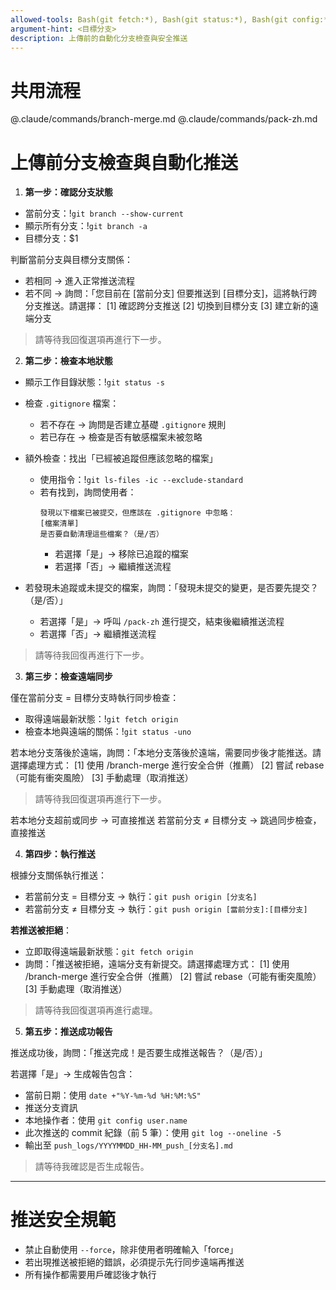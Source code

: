 ```yaml
---
allowed-tools: Bash(git fetch:*), Bash(git status:*), Bash(git config:*), Bash(git branch:*), Bash(git diff:*), Bash(git pull:*), Bash(git push:*), Bash(git log:*), Read, Write
argument-hint: <目標分支>
description: 上傳前的自動化分支檢查與安全推送
---
```


# 共用流程
@.claude/commands/branch-merge.md
@.claude/commands/pack-zh.md

# 上傳前分支檢查與自動化推送

1. **第一步：確認分支狀態**
  - 當前分支：!`git branch --show-current`
  - 顯示所有分支：!`git branch -a`
  - 目標分支：$1

  判斷當前分支與目標分支關係：
  - 若相同 → 進入正常推送流程
  - 若不同 → 詢問：「您目前在 [當前分支] 但要推送到 [目標分支]，這將執行跨分支推送。請選擇：
    [1] 確認跨分支推送
    [2] 切換到目標分支
    [3] 建立新的遠端分支

  > 請等待我回復選項再進行下一步。

2. **第二步：檢查本地狀態**
  - 顯示工作目錄狀態：!`git status -s`
  - 檢查 `.gitignore` 檔案：
    - 若不存在 → 詢問是否建立基礎 `.gitignore` 規則
    - 若已存在 → 檢查是否有敏感檔案未被忽略

  - 額外檢查：找出「已經被追蹤但應該忽略的檔案」
    - 使用指令：!`git ls-files -ic --exclude-standard`
    - 若有找到，詢問使用者：  
      ```
      發現以下檔案已被提交，但應該在 .gitignore 中忽略：
      [檔案清單]
      是否要自動清理這些檔案？（是/否）
      ```
      - 若選擇「是」→ 移除已追蹤的檔案 
      - 若選擇「否」→ 繼續推送流程  

  - 若發現未追蹤或未提交的檔案，詢問：「發現未提交的變更，是否要先提交？（是/否）」  
    - 若選擇「是」→ 呼叫 `/pack-zh` 進行提交，結束後繼續推送流程  
    - 若選擇「否」→ 繼續推送流程  

  > 請等待我回復再進行下一步。

3. **第三步：檢查遠端同步**

  僅在當前分支 = 目標分支時執行同步檢查：
  - 取得遠端最新狀態：!`git fetch origin`
  - 檢查本地與遠端的關係：!`git status -uno`

  若本地分支落後於遠端，詢問：「本地分支落後於遠端，需要同步後才能推送。請選擇處理方式：
  [1] 使用 /branch-merge 進行安全合併（推薦）
  [2] 嘗試 rebase（可能有衝突風險）
  [3] 手動處理（取消推送）


  > 請等待我回復選項再進行下一步。

  若本地分支超前或同步 → 可直接推送
  若當前分支 ≠ 目標分支 → 跳過同步檢查，直接推送

4. **第四步：執行推送**

  根據分支關係執行推送：
  - 若當前分支 = 目標分支 → 執行：`git push origin [分支名]`
  - 若當前分支 ≠ 目標分支 → 執行：`git push origin [當前分支]:[目標分支]`

  **若推送被拒絕**：
  - 立即取得遠端最新狀態：`git fetch origin`
  - 詢問：「推送被拒絕，遠端分支有新提交。請選擇處理方式：
    [1] 使用 /branch-merge 進行安全合併（推薦）
    [2] 嘗試 rebase（可能有衝突風險）
    [3] 手動處理（取消推送）

  > 請等待我回復選項再進行處理。

5. **第五步：推送成功報告**

  推送成功後，詢問：「推送完成！是否要生成推送報告？（是/否）」

  若選擇「是」→ 生成報告包含：
  - 當前日期：使用 `date +"%Y-%m-%d %H:%M:%S"`
  - 推送分支資訊
  - 本地操作者：使用 `git config user.name`
  - 此次推送的 commit 紀錄（前 5 筆）：使用 `git log --oneline -5`
  - 輸出至 `push_logs/YYYYMMDD_HH-MM_push_[分支名].md`

  > 請等待我確認是否生成報告。

---

# 推送安全規範
- 禁止自動使用 `--force`，除非使用者明確輸入「force」
- 若出現推送被拒絕的錯誤，必須提示先行同步遠端再推送
- 所有操作都需要用戶確認後才執行
